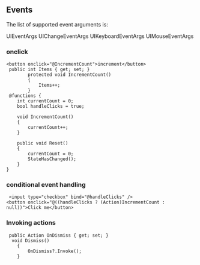 ## Events

The list of supported event arguments is:

UIEventArgs
UIChangeEventArgs
UIKeyboardEventArgs
UIMouseEventArgs

### onclick
```
<button onclick="@IncrementCount">increment</button>
 public int Items { get; set; }
        protected void IncrementCount()
        {
            Items++;
        }
 @functions {
    int currentCount = 0;
    bool handleClicks = true;

    void IncrementCount()
    {
        currentCount++;
    }

    public void Reset()
    {
        currentCount = 0;
        StateHasChanged();
    }
}
```   

### conditional event handling
```
 <input type="checkbox" bind="@handleClicks" />
<button onclick="@((handleClicks ? (Action)IncrementCount : null))">Click me</button>
```
### Invoking actions
```
 public Action OnDismiss { get; set; }
  void Dismiss()
    {        
        OnDismiss?.Invoke();     
    }
